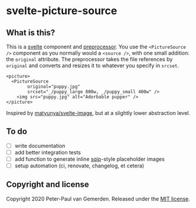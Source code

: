 # svelte-picture-source

## What is this?

This is a [svelte](https://svelte.dev/) component and [preprocessor](https://svelte.dev/docs#svelte_preprocess). You use the `<PictureSource />` component as you normally would a `<source />`, with one small addition: the `original` attribute. The preprocessor takes the file references by `original` and converts and resizes it to whatever you specify in `srcset`.

```svelte
<picture>
  <PictureSource
		original="puppy.jpg"
		srcset="_/puppy_large 800w, _/puppy_small 400w" />
	<img src="puppy.jpg" alt="Adorbable pupper" />
</picture>
```

Inspired by [matyunya/svelte-image](https://github.com/matyunya/svelte-image), but at a slightly lower abstraction level.

## To do

- [ ] write documentation
- [ ] add better integration tests
- [ ] add function to generate inline [sqip](https://github.com/axe312ger/sqip)-style placeholder images
- [ ] setup automation (ci, renovate, changelog, et cetera)

## Copyright and license

Copyright 2020 Peter-Paul van Gemerden. Released under the [MIT license](https://github.com/ppvg/svelte-picture-source/blob/main/LICENSE).
